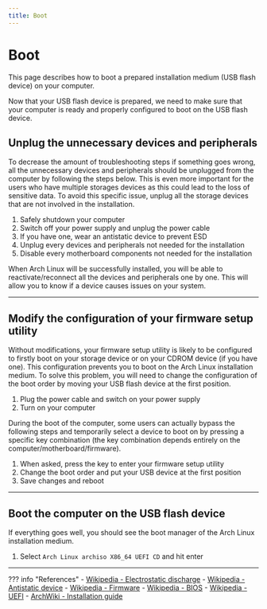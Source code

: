 ```yaml
---
title: Boot
---
```


# Boot
This page describes how to boot a prepared installation medium (USB flash device) on your computer.

Now that your USB flash device is prepared, we need to make sure that your computer is ready and properly configured to boot on the USB flash device.

## Unplug the unnecessary devices and peripherals
To decrease the amount of troubleshooting steps if something goes wrong, all the unnecessary devices and peripherals should be unplugged from the computer by following the steps below. This is even more important for the users who have multiple storages devices as this could lead to the loss of sensitive data. To avoid this specific issue, unplug all the storage devices that are not involved in the installation.

1. Safely shutdown your computer
1. Switch off your power supply and unplug the power cable
1. If you have one, wear an antistatic device to prevent ESD
1. Unplug every devices and peripherals not needed for the installation
1. Disable every motherboard components not needed for the installation

When Arch Linux will be successfully installed, you will be able to reactivate/reconnect all the devices and peripherals one by one. This will allow you to know if a device causes issues on your system.

---

## Modify the configuration of your firmware setup utility
Without modifications, your firmware setup utility is likely to be configured to firstly boot on your storage device or on your CDROM device (if you have one). This configuration prevents you to boot on the Arch Linux installation medium. To solve this problem, you will need to change the configuration of the boot order by moving your USB flash device at the first position.

1. Plug the power cable and switch on your power supply
1. Turn on your computer

During the boot of the computer, some users can actually bypass the following steps and temporarily select a device to boot on by pressing a specific key combination (the key combination depends entirely on the computer/motherboard/firmware).

1. When asked, press the key to enter your firmware setup utility
1. Change the boot order and put your USB device at the first position
1. Save changes and reboot

---

## Boot the computer on the USB flash device
If everything goes well, you should see the boot manager of the Arch Linux installation medium.

1. Select `Arch Linux archiso X86_64 UEFI CD` and hit enter

---

??? info "References"
    - [Wikipedia - Electrostatic discharge](https://en.wikipedia.org/wiki/Electrostatic_discharge)
    - [Wikipedia - Antistatic device](https://en.wikipedia.org/wiki/Antistatic_device)
    - [Wikipedia - Firmware](https://en.wikipedia.org/wiki/Firmware)
    - [Wikipedia - BIOS](https://en.wikipedia.org/wiki/BIOS)
    - [Wikipedia - UEFI](https://en.wikipedia.org/wiki/Unified_Extensible_Firmware_Interface)
    - [ArchWiki - Installation guide](https://wiki.archlinux.org/index.php/Installation_guide#Boot_the_live_environment)
